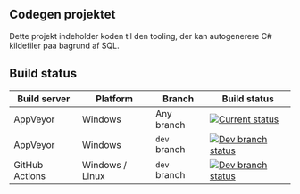 ## Codegen projektet

Dette projekt indeholder koden til den tooling, der kan autogenerere C#
kildefiler paa bagrund af SQL.


## Build status

| Build server                | Platform         | Branch       | Build status                                                                                                                                                        |
|-----------------------------|------------------|--------------|---------------------------------------------------------------------------------------------------------------------------------------------------------------------|
| AppVeyor                    | Windows          | Any branch   | [![Current status](https://ci.appveyor.com/api/projects/status/1qn6x0986eefv09d?svg=true)](https://ci.appveyor.com/project/maxild/codegen) |
| AppVeyor                    | Windows          | `dev` branch | [![Dev branch status](https://ci.appveyor.com/api/projects/status/1qn6x0986eefv09d/branch/dev?svg=true)](https://ci.appveyor.com/project/maxild/codegen/branch/dev) |
| GitHub Actions              | Windows / Linux  | `dev` branch | [![Dev branch status](https://github.com/maxild/Codegen/actions/workflows/main.yml/badge.svg?branch=dev)](https://github.com/maxild/Codegen/actions)                    |
